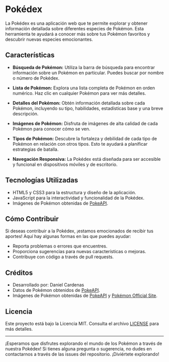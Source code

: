 # Pokédex

La Pokédex es una aplicación web que te permite explorar y obtener información detallada sobre diferentes especies de Pokémon. Esta herramienta te ayudará a conocer más sobre tus Pokémon favoritos y descubrir nuevas especies emocionantes.

## Características

- **Búsqueda de Pokémon:** Utiliza la barra de búsqueda para encontrar información sobre un Pokémon en particular. Puedes buscar por nombre o número de Pokédex.

- **Lista de Pokémon:** Explora una lista completa de Pokémon en orden numérico. Haz clic en cualquier Pokémon para ver más detalles.

- **Detalles del Pokémon:** Obtén información detallada sobre cada Pokémon, incluyendo su tipo, habilidades, estadísticas base y una breve descripción.

- **Imágenes de Pokémon:** Disfruta de imágenes de alta calidad de cada Pokémon para conocer cómo se ven.

- **Tipos de Pokémon:** Descubre la fortaleza y debilidad de cada tipo de Pokémon en relación con otros tipos. Esto te ayudará a planificar estrategias de batalla.

- **Navegación Responsiva:** La Pokédex está diseñada para ser accesible y funcional en dispositivos móviles y de escritorio.

## Tecnologías Utilizadas

- HTML5 y CSS3 para la estructura y diseño de la aplicación.
- JavaScript para la interactividad y funcionalidad de la Pokédex.
- Imágenes de Pokémon obtenidas de [PokeAPI](https://pokeapi.co/).

## Cómo Contribuir

Si deseas contribuir a la Pokédex, ¡estamos emocionados de recibir tus aportes! Aquí hay algunas formas en las que puedes ayudar:

- Reporta problemas o errores que encuentres.
- Proporciona sugerencias para nuevas características o mejoras.
- Contribuye con código a través de pull requests.


## Créditos

- Desarrollado por: Daniel Cardenas
- Datos de Pokémon obtenidos de [PokeAPI](https://pokeapi.co/).
- Imágenes de Pokémon obtenidas de [PokeAPI](https://pokeapi.co/) y [Pokémon Official Site](https://www.pokemon.com/).

## Licencia

Este proyecto está bajo la Licencia MIT. Consulta el archivo [LICENSE](LICENSE) para más detalles.

---

¡Esperamos que disfrutes explorando el mundo de los Pokémon a través de nuestra Pokédex! Si tienes alguna pregunta o sugerencia, no dudes en contactarnos a través de las issues del repositorio. ¡Diviértete explorando!
